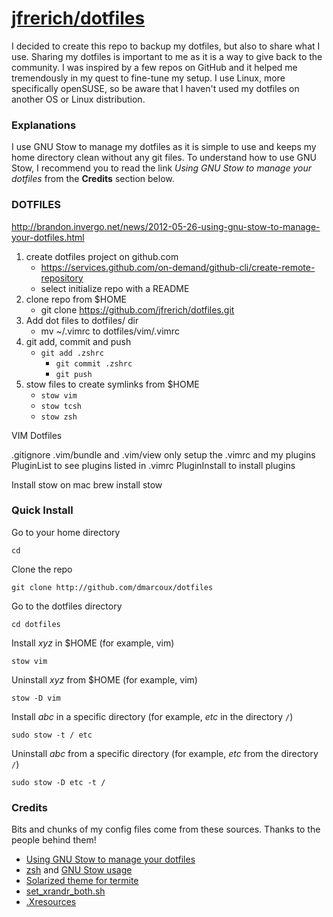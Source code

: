 # <a href="https://github.com/jfrerich/dotfiles">jfrerich/dotfiles</a>

I decided to create this repo to backup my dotfiles, but also to share what I
use. Sharing my dotfiles is important to me as it is a way to give back to the
community. I was inspired by a few repos on GitHub and it helped me tremendously
in my quest to fine-tune my setup. I use Linux, more specifically openSUSE, so
be aware that I haven't used my dotfiles on another OS or Linux distribution.

### Explanations

I use GNU Stow to manage my dotfiles as it is simple to use and keeps my home
directory clean without any git files. To understand how to use GNU Stow, I
recommend you to read the link *Using GNU Stow to manage your dotfiles* from the
**Credits** section below.

### DOTFILES 

http://brandon.invergo.net/news/2012-05-26-using-gnu-stow-to-manage-your-dotfiles.html

1. create dotfiles project on github.com
    - https://services.github.com/on-demand/github-cli/create-remote-repository
    - select initialize repo with a README
2. clone repo from $HOME
    - git clone https://github.com/jfrerich/dotfiles.git
3. Add dot files to dotfiles/ dir
    - mv ~/.vimrc to dotfiles/vim/.vimrc
4. git add, commit and push
	- ```git add .zshrc```
        - ```git commit .zshrc```
        - ```git push``` 
5. stow files to create symlinks from $HOME
	  - ```stow vim```
	  - ```stow tcsh```
	  - ```stow zsh```
  
VIM Dotfiles

.gitignore .vim/bundle and .vim/view 
only setup the .vimrc and my plugins 
PluginList to see plugins listed in .vimrc
PluginInstall to install plugins

Install stow on mac
brew install stow




### Quick Install

Go to your home directory

`cd`

Clone the repo

`git clone http://github.com/dmarcoux/dotfiles`

Go to the dotfiles directory

`cd dotfiles`

Install *xyz* in $HOME (for example, vim)

`stow vim`

Uninstall *xyz* from $HOME (for example, vim)

`stow -D vim`

Install *abc* in a specific directory (for example, *etc* in the directory `/`)

`sudo stow -t / etc`

Uninstall *abc* from a specific directory (for example, *etc* from the directory
`/`)

`sudo stow -D etc -t /`

### Credits

Bits and chunks of my config files come from these sources. Thanks to the people
behind them!

- [Using GNU Stow to manage your
  dotfiles](http://brandon.invergo.net/news/2012-05-26-using-gnu-stow-to-manage-your-dotfiles.html)
- [zsh](https://github.com/xero/dotfiles) and [GNU Stow
  usage](https://github.com/xero/dotfiles/issues/6)
- [Solarized theme for
  termite](https://github.com/alpha-omega/termite-colors-solarized)
- [set_xrandr_both.sh](https://github.com/j-san/i3-config/blob/master/configure-xrandr.sh)
- [.Xresources](https://www.reddit.com/r/archlinux/comments/40w3ld/why_is_font_rendering_so_crap_by_default/cyxlida)



